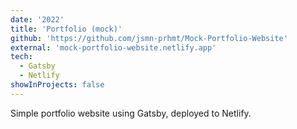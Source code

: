 ```yaml
---
date: '2022'
title: 'Portfolio (mock)'
github: 'https://github.com/jsmn-prhmt/Mock-Portfolio-Website'
external: 'mock-portfolio-website.netlify.app'
tech:
  - Gatsby
  - Netlify
showInProjects: false
---
```


Simple portfolio website using Gatsby, deployed to Netlify.
